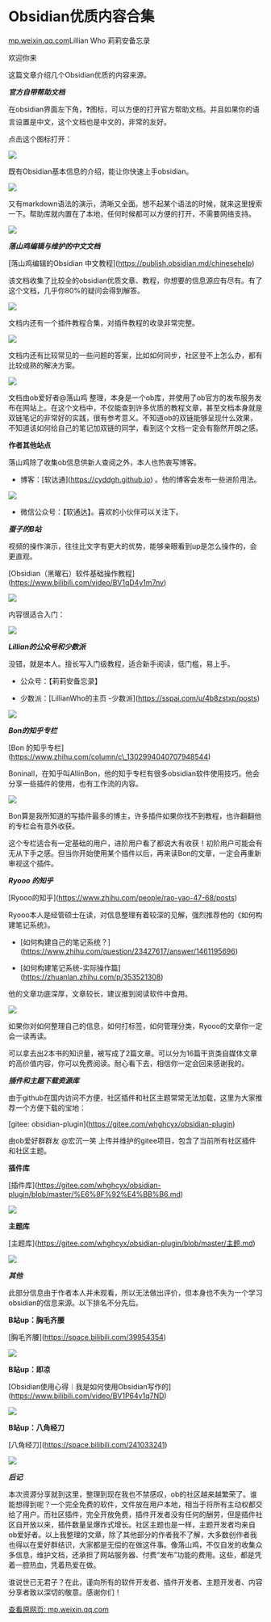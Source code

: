 # Obsidian优质内容合集

[mp.weixin.qq.com](https://mp.weixin.qq.com/s/bth-aGcuXJEPwB9gdGjwfQ)Lillian Who 莉莉安备忘录

欢迎你来

这篇文章介绍几个Obsidian优质的内容来源。

**_官方自带帮助文档_**

在obsidian界面左下角，❓图标，可以方便的打开官方帮助文档。并且如果你的语言设置是中文，这个文档也是中文的，非常的友好。

点击这个图标打开：

![](https://image.cubox.pro/article/2021082322493976413/36538.jpg)

既有Obsidian基本信息的介绍，能让你快速上手obsidian。

![](https://image.cubox.pro/article/2021082322493923351/80079.jpg)

又有markdown语法的演示，清晰又全面。想不起某个语法的时候，就来这里搜索一下。帮助库就内置在了本地，任何时候都可以方便的打开，不需要网络支持。

![](https://image.cubox.pro/article/2021082322493985639/36094.jpg)

**_落山鸡编辑与维护的中文文档_**

\[落山鸡编辑的Obsidian 中文教程\](https://publish.obsidian.md/chinesehelp)

该文档收集了比较全的obsidian优质文章、教程，你想要的信息源应有尽有。有了这个文档，几乎你80%的疑问会得到解答。

![](https://image.cubox.pro/article/2021082322493928700/48918.jpg)

文档内还有一个插件教程合集，对插件教程的收录非常完整。

![](https://image.cubox.pro/article/2021082322494319069/26755.jpg)

文档内还有比较常见的一些问题的答案，比如如何同步，社区登不上怎么办，都有比较成熟的解决方案。

![](https://image.cubox.pro/article/2021082322494335384/35154.jpg)

文档由ob爱好者@落山鸡 整理，本身是一个ob库，并使用了ob官方的发布服务发布在网站上。在这个文档中，不仅能查到许多优质的教程文章，甚至文档本身就是双链笔记的非常好的实践，很有参考意义。不知道ob的双链能够呈现什么效果，不知道该如何给自己的笔记加双链的同学，看到这个文档一定会有豁然开朗之感。

**作者其他站点**

落山鸡除了收集ob信息供新人查阅之外，本人也热衷写博客。

*    博客：\[软达通\](https://cyddgh.github.io) 。他的博客会发布一些进阶用法。
    

![](https://image.cubox.pro/article/2021082322494323964/23116.jpg)

*    微信公众号：【软通达】。喜欢的小伙伴可以关注下。
    

**_蚕子的B站_**

视频的操作演示，往往比文字有更大的优势，能够亲眼看到up是怎么操作的，会更直观。

\[Obsidian（黑曜石）软件基础操作教程\](https://www.bilibili.com/video/BV1qD4y1m7nv)

![](https://image.cubox.pro/article/2021082322494343256/32610.jpg)

内容很适合入门：

![](https://image.cubox.pro/article/2021082322494371670/46791.jpg)

**_Lillian的公众号和少数派_**

没错，就是本人。擅长写入门级教程，适合新手阅读，低门槛，易上手。

*   公众号：【莉莉安备忘录】
    
*   少数派：\[LillianWho的主页 -少数派\](https://sspai.com/u/4b8zstxp/posts)
    

![](https://image.cubox.pro/article/2021082322494319002/14876.jpg)

**_Bon的知乎专栏_**

\[Bon 的知乎专栏\](https://www.zhihu.com/column/c\_1302994040707948544)

Boninall，在知乎叫AllinBon，他的知乎专栏有很多obsidian软件使用技巧。他会分享一些插件的使用，也有工作流的内容。

![](https://image.cubox.pro/article/2021082322494379204/48131.jpg)

Bon算是我所知道的写插件最多的博主，许多插件如果你找不到教程，也许翻翻他的专栏会有意外收获。

这个专栏适合有一定基础的用户，进阶用户看了都说大有收获！初阶用户可能会有无从下手之感。但当你开始使用某个插件以后，再来读Bon的文章，一定会再重新审视这个插件。

**_Ryooo 的知乎_**

\[Ryooo的知乎\](https://www.zhihu.com/people/rao-yao-47-68/posts)

Ryooo本人是经管硕士在读，对信息整理有着较深的见解，强烈推荐他的《如何构建笔记系统》。

*   \[如何构建自己的笔记系统？\](https://www.zhihu.com/question/23427617/answer/1461195696)
    
*   \[如何构建笔记系统-实际操作篇\](https://zhuanlan.zhihu.com/p/353521308)
    

他的文章功底深厚，文章较长，建议推到阅读软件中食用。

![](https://image.cubox.pro/article/2021082322494595588/11282.jpg)

如果你对如何整理自己的信息，如何打标签，如何管理分类，Ryooo的文章你一定会一读再读。

可以拿去出2本书的知识量，被写成了2篇文章。可以分为16篇干货类自媒体文章的高价值内容，你可以免费阅读。耐心看下去，相信你一定会回来感谢我的。

**_插件和主题下载资源库_**

由于github在国内访问不方便，社区插件和社区主题常常无法加载，这里为大家推荐一个方便下载的宝地：

\[gitee: obsidian-plugin\](https://gitee.com/whghcyx/obsidian-plugin)

由ob爱好群群友 @宏沉一笑 上传并维护的gitee项目，包含了当前所有社区插件和社区主题。

**插件库**

 \[插件库\](https://gitee.com/whghcyx/obsidian-plugin/blob/master/%E6%8F%92%E4%BB%B6.md)

![](https://image.cubox.pro/article/2021082322494576455/63566.jpg)

**主题库**

\[主题库\](https://gitee.com/whghcyx/obsidian-plugin/blob/master/主题.md)

![](https://image.cubox.pro/article/2021082322494571136/69244.jpg)

**_其他_**

此部分信息由于作者本人并未观看，所以无法做出评价，但本身也不失为一个学习obsidian的信息来源。以下排名不分先后。

**B站up：胸毛齐腰**

 \[胸毛齐腰\](https://space.bilibili.com/39954354)

![](https://image.cubox.pro/article/2021082322494990233/99557.jpg)

**B站up：即凉**

\[Obsidian使用心得｜我是如何使用Obsidian写作的\](https://www.bilibili.com/video/BV1P64y1q7ND)

![](https://image.cubox.pro/article/2021082322494937155/33297.jpg)

**B站up：八角经刀**

\[八角经刀\](https://space.bilibili.com/241033241)

![](https://image.cubox.pro/article/2021082322494971482/23776.jpg)

**_后记_**

本次资源分享就到这里，整理到现在我也不禁感叹，ob的社区越来越繁荣了。谁能想得到呢？一个完全免费的软件，文件放在用户本地，相当于将所有主动权都交给了用户。而社区插件，完全开放免费，插件开发者没有任何的酬劳，但是插件社区自开放以来，插件数量呈爆炸式增长。社区主题也是一样，主题开发者均来自ob爱好者。以上我整理的文章，除了其他部分的作者我不了解，大多数创作者我也得以在爱好群结识，大家都是无偿的在做这件事。像落山鸡，不仅自发的收集众多信息，维护文档，还承担了网站服务器、付费“发布”功能的费用。这些，都是凭着一腔热血，凭着热爱在做。

谁说世已无君子？在此，谨向所有的软件开发者、插件开发者、主题开发者、内容分享者致以深切的敬意。感谢你们！

[查看原网页: mp.weixin.qq.com](https://mp.weixin.qq.com/s/bth-aGcuXJEPwB9gdGjwfQ)
